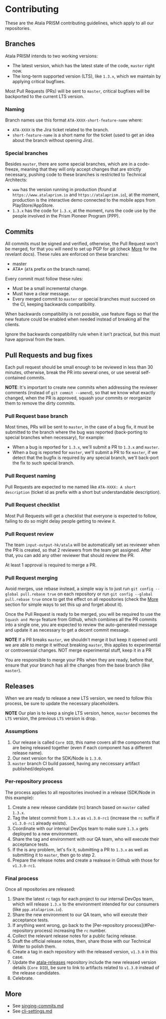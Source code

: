 # Contributing
These are the Atala PRISM contributing guidelines, which apply to all our repositories.


## Branches
Atala PRISM intends to two working versions:
- The latest version, which has the latest state of the code, `master` right now.
- The long-term supported version (LTS), like `1.3.x`, which we maintain by applying critical bugfixes.

Most Pull Requests (PRs) will be sent to `master`, critical bugfixes will be backported to the current LTS version.


### Naming

Branch names use this format `ATA-XXXX-short-feature-name` where:

- `ATA-XXXX` is the Jira ticket related to the branch.
- `short-feature-name` is a short name for the ticket (used to get an idea about the branch without opening Jira).


### Special branches

Besides `master`, there are some special branches, which are in a code-freeze, meaning that they will only accept changes that are strictly necessary, pushing code to these branches is restricted to Technical Architects:

- `www` has the version running in production (found at `https://www.atalaprism.io` and `https://atalaprism.io`), at the moment, production is the interactive demo connected to the mobile apps from PlayStore/AppStore.
- `1.3.x` has the code for `1.3.x`, at the moment, runs the code use by the people involved in the Prism Pioneer Program (PPP).



## Commits
All commits must be signed and verified, otherwise, the Pull Request won't be merged, for that you will need to set up PGP for git (check [More](#More) for the revelant docs). These rules are enforced on these branches:
- master
- ATA* (`ATA` prefix on the branch name).

Every commit must follow these rules:
- Must be a small incremental change.
- Must have a clear message.
- Every merged commit to `master` or special branches must succeed on the CI, keeping backwards compatibility.

When backwards compatibility is not possible, use feature flags so that the new feature could be enabled when needed instead of breaking all the clients.

Ignore the backwards compatibility rule when it isn't practical, but this must have approval from the team.


## Pull Requests and bug fixes

Each pull request should be small enough to be reviewed in less than 30 minutes, otherwise, break the PR into several ones, or use several self-contained commits.

**NOTE**: It's important to create new commits when addressing the reviewer comments (instead of `git commit --amend`), so that we know what exactly changed, when the PR is approved, squash your commits or reorganize them to remove the dirty commits.


### Pull Request base branch

Most times, PRs will be sent to `master`, in the case of a bug fix, it must be submitted to the branch where the bug was reported (back-porting to special branches when necessary), for example:

- When a bug is reported for `1.3.x`, we'll submit a PR to `1.3.x` and `master`.
- When a bug is reported for `master`, we'll submit a PR to fix `master`, if we detect that the bugfix is required by any special branch, we'll back-port the fix to such special branch.

### Pull Request naming

Pull Requests are expected to me named like `ATA-XXXX: A short description` (ticket id as prefix with a short but understandable description).

### Pull Request checklist

Most Pull Requests will get a checklist that everyone is expected to follow, failing to do so might delay people getting to review it.

### Pull Request review

The team `input-output-hk/atala` will be automatically set as reviewer when the PR is created, so that 2 reviewers from the team get assigned. After that, you can add any other reviewer that should review the PR.

At least 1 approval is required to merge a PR.

### Pull Request merging

Avoid merges, use rebase instead, a simple way is to just run `git config --global pull.rebase true` on each repository or run `git config --global pull.rebase true` once to get the effect on all repositories (check the [More](#More) section for simple ways to set this up and forget about it).

Once the Pull Request is ready to be merged, you will be required to use the `Squash and Merge` feature from Github, which combines all the PR commits into a single one, you are expected to review the auto-generated message and update it as necessary to get a decent commit message.

**NOTE** If a PR breaks `master`, we shouldn't merge it but keep it opened until we are able to merge it without breaking `master`, this applies to experimental or controversial changes.
NOT merge experimental stuff, keep it in a PR

You are responsible to merge your PRs when they are ready, before that, ensure that your branch has all the changes from the base branch (like `master`).


## Releases
When we are ready to release a new LTS version, we need to follow this process, be sure to update the necessary placeholders.

**NOTE** Our plan is to keep a single LTS version, hence, `master` becomes the `LTS` version, the previous `LTS` version is drop.


### Assumptions

1. Our release is called `Core DID`, this name covers all the components that are being released together (even if each component has a different release name).
1. Our next version for the SDK/Node is `1.3.0`.
1. `master` branch CI build passed, having any neccessary artifact published/deployed.


### Per-repository process

The process applies to all repositories involved in a release (SDK/Node in this example):

1. Create a new release candidate (rc) branch based on `master` called `1.3.x`.
1. Tag the latest commit from `1.3.x` as `v1.3.0-rc1` (increase the `rc` suffix if `v1.3.0-rc1` already exists).
1. Coordinate with our internal DevOps team to make sure `1.3.x` gets deployed to a new environment.
1. Share the tag and environment with our QA team, who will execute their acceptance tests.
1. If the is any problem, let's fix it, submitting a PR to `1.3.x` as well as submitting it to `master`, then go to step 2.
1. Prepare the release notes and create a realease in Github with those for `v1.3.0-rc1`.


### Final process
Once all repositories are released:

1. Share the latest `rc` tags for each project to our internal DevOps team, which will release `1.3.x` to the environment intended for our consumers (like `ppp.atalaprism.io`).
1. Share the new environment to our QA team, who will execute their acceptance tests.
1. If anything went wrong, go back to the [Per-repository process](#Per-repository process) increasing the `rc` number.
1. Collect the relevant release notes for a public facing release.
1. Draft the official release notes, then, share those with our Technical Writer to polish them.
1. Create a tag in each repository with the released version, `v1.3.0` in this case.
1. Update the [atala-releases](https://github.com/input-output-hk/atala-releases) repository include the new released version details (`Core DID`), be sure to link to artifacts related to `v1.3.0` instead of the release candidates.
1. Celebrate. 


## More
- See [singing-commits.md](./signing-commits.md)
- See [cli-settings.md](./cli-settings.md)
